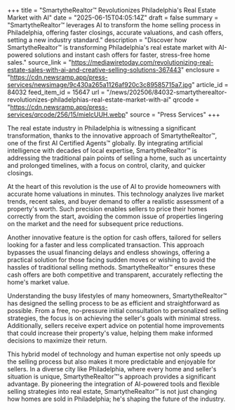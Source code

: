 +++
title = "SmartytheRealtor™ Revolutionizes Philadelphia's Real Estate Market with AI"
date = "2025-06-15T04:05:14Z"
draft = false
summary = "SmartytheRealtor™ leverages AI to transform the home selling process in Philadelphia, offering faster closings, accurate valuations, and cash offers, setting a new industry standard."
description = "Discover how SmartytheRealtor™ is transforming Philadelphia's real estate market with AI-powered solutions and instant cash offers for faster, stress-free home sales."
source_link = "https://mediawiretoday.com/revolutionizing-real-estate-sales-with-ai-and-creative-selling-solutions-367443"
enclosure = "https://cdn.newsramp.app/press-services/newsimage/9c430a265a1126af920c3c89585715a7.jpg"
article_id = 84032
feed_item_id = 15647
url = "/news/202506/84032-smartytherealtor-revolutionizes-philadelphias-real-estate-market-with-ai"
qrcode = "https://cdn.newsramp.app/press-services/qrcode/256/15/mielcUUH.webp"
source = "Press Services"
+++

<p>The real estate industry in Philadelphia is witnessing a significant transformation, thanks to the innovative approach of SmartytheRealtor™, one of the first AI Certified Agents™ globally. By integrating artificial intelligence with decades of local expertise, SmartytheRealtor™ is addressing the traditional pain points of selling a home, such as uncertainty and prolonged timelines, with a focus on control, clarity, and quicker closings.</p><p>At the heart of this revolution is the use of AI to provide homeowners with accurate home valuations in minutes. This technology analyzes live market trends, recent sales, and buyer demand to offer a realistic assessment of a property's worth. Such precision enables sellers to price their homes correctly from the start, avoiding the common issue of properties lingering on the market and the need for subsequent price reductions.</p><p>Another innovative feature is the option for cash offers, tailored for sellers looking for a faster and less complicated transaction. This approach bypasses the usual financing delays and endless showings, offering a practical solution for those facing sudden moves or wishing to avoid the hassles of traditional selling methods. SmartytheRealtor™ ensures these cash offers are both competitive and transparent, accurately reflecting the home's market value.</p><p>Understanding the busy lifestyles of many homeowners, SmartytheRealtor™ has designed the selling process to be as efficient and straightforward as possible. From a free, no-pressure initial consultation to personalized selling strategies, the focus is on achieving the seller's goals with minimal stress. Additionally, sellers receive expert advice on potential home improvements that could increase their property's value, helping them make informed decisions to maximize their return.</p><p>This hybrid model of technology and human expertise not only speeds up the selling process but also makes it more predictable and enjoyable for sellers. In a diverse city like Philadelphia, where every home and seller's situation is unique, SmartytheRealtor™'s approach provides a significant advantage. By pioneering the integration of AI-powered tools and flexible selling strategies into real estate, SmartytheRealtor™ is not just changing how homes are sold in Philadelphia; he's shaping the future of the industry.</p>